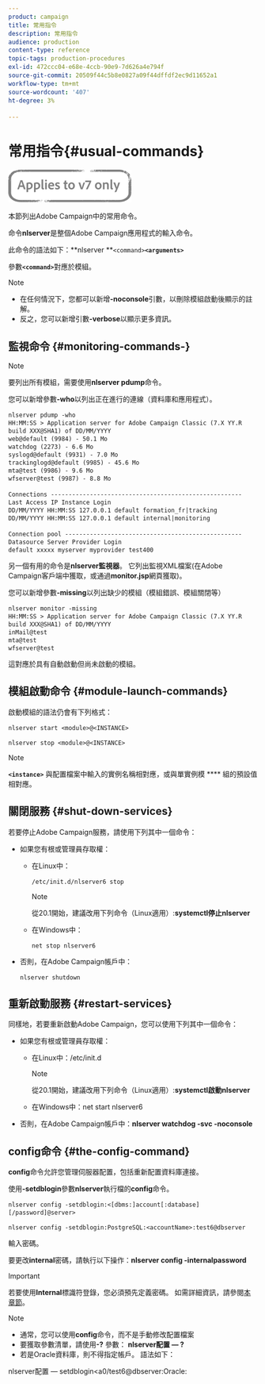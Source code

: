 ```yaml
---
product: campaign
title: 常用指令
description: 常用指令
audience: production
content-type: reference
topic-tags: production-procedures
exl-id: 472ccc04-e68e-4ccb-90e9-7d626a4e794f
source-git-commit: 20509f44c5b8e0827a09f44dffdf2ec9d11652a1
workflow-type: tm+mt
source-wordcount: '407'
ht-degree: 3%

---
```


# 常用指令{#usual-commands}

![](../../assets/v7-only.svg)

本節列出Adobe Campaign中的常用命令。

命令&#x200B;**nlserver**&#x200B;是整個Adobe Campaign應用程式的輸入命令。

此命令的語法如下：**nlserver **`<command>`****`<arguments>`****

參數&#x200B;**`<command>`**&#x200B;對應於模組。

>[!NOTE]
>
>* 在任何情況下，您都可以新增&#x200B;**-noconsole**&#x200B;引數，以刪除模組啟動後顯示的註解。
>* 反之，您可以新增引數&#x200B;**-verbose**&#x200B;以顯示更多資訊。

>


## 監視命令 {#monitoring-commands-}

>[!NOTE]
>
>要列出所有模組，需要使用&#x200B;**nlserver pdump**&#x200B;命令。

您可以新增參數&#x200B;**-who**&#x200B;以列出正在進行的連線（資料庫和應用程式）。

```
nlserver pdump -who
HH:MM:SS > Application server for Adobe Campaign Classic (7.X YY.R build XXX@SHA1) of DD/MM/YYYY
web@default (9984) - 50.1 Mo
watchdog (2273) - 6.6 Mo
syslogd@default (9931) - 7.0 Mo
trackinglogd@default (9985) - 45.6 Mo
mta@test (9986) - 9.6 Mo
wfserver@test (9987) - 8.8 Mo

Connections ------------------------------------------------------
Last Access IP Instance Login 
DD/MM/YYYY HH:MM:SS 127.0.0.1 default formation_fr|tracking
DD/MM/YYYY HH:MM:SS 127.0.0.1 default internal|monitoring

Connection pool --------------------------------------------------
Datasource Server Provider Login 
default xxxxx myserver myprovider test400
```

另一個有用的命令是&#x200B;**nlserver監視器**。 它列出監視XML檔案(在Adobe Campaign客戶端中獲取，或通過&#x200B;**monitor.jsp**&#x200B;網頁獲取)。

您可以新增參數&#x200B;**-missing**&#x200B;以列出缺少的模組（模組錯誤、模組關閉等）

```
nlserver monitor -missing
HH:MM:SS > Application server for Adobe Campaign Classic (7.X YY.R build XXX@SHA1) of DD/MM/YYYY
inMail@test
mta@test
wfserver@test
```

這對應於具有自動啟動但尚未啟動的模組。

## 模組啟動命令 {#module-launch-commands}

啟動模組的語法仍會有下列格式：

```
nlserver start <module>@<INSTANCE>
```

```
nlserver stop <module>@<INSTANCE>
```

>[!NOTE]
>
>**`<instance>`** 與配置檔案中輸入的實例名稱相對應，或與單實例模 **** 組的預設值相對應。

## 關閉服務 {#shut-down-services}

若要停止Adobe Campaign服務，請使用下列其中一個命令：

* 如果您有根或管理員存取權：

   * 在Linux中：

      ```
      /etc/init.d/nlserver6 stop
      ```

      >[!NOTE]
      >
      >從20.1開始，建議改用下列命令（Linux適用）:**systemctl停止nlserver**

   * 在Windows中：

      ```
      net stop nlserver6
      ```

* 否則，在Adobe Campaign帳戶中：

   ```
   nlserver shutdown 
   ```

## 重新啟動服務 {#restart-services}

同樣地，若要重新啟動Adobe Campaign，您可以使用下列其中一個命令：

* 如果您有根或管理員存取權：

   * 在Linux中：/etc/init.d

      >[!NOTE]
      >
      >從20.1開始，建議改用下列命令（Linux適用）:**systemctl啟動nlserver**

   * 在Windows中：net start nlserver6

* 否則，在Adobe Campaign帳戶中：**nlserver watchdog -svc -noconsole**

## config命令 {#the-config-command}

**config**&#x200B;命令允許您管理伺服器配置，包括重新配置資料庫連接。

使用&#x200B;**-setdblogin**&#x200B;參數&#x200B;**nlserver**&#x200B;執行檔的&#x200B;**config**&#x200B;命令。

```
nlserver config -setdblogin:<[dbms:]account[:database][/password]@server>
```

```
nlserver config -setdblogin:PostgreSQL:<accountName>:test6@dbserver
```

輸入密碼。

要更改&#x200B;**internal**&#x200B;密碼，請執行以下操作：**nlserver config -internalpassword**

>[!IMPORTANT]
>
>若要使用&#x200B;**Internal**&#x200B;標識符登錄，您必須預先定義密碼。 如需詳細資訊，請參閱[本章節](../../installation/using/configuring-campaign-server.md#internal-identifier)。

>[!NOTE]
>
>* 通常，您可以使用&#x200B;**config**&#x200B;命令，而不是手動修改配置檔案
>* 要獲取參數清單，請使用&#x200B;**-?** 參數： **nlserver配置 — ?**
>* 若是Oracle資料庫，則不得指定帳戶。 語法如下：
>
>  nlserver配置 — setdblogin&lt;a0/test6@dbserver:Oracle:
